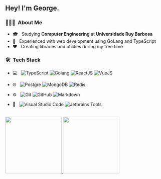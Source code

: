 
<h2> Hey! I'm George.</h2>

<h3> 👨🏻‍💻 &nbsp;About Me </h3>

- 🎓 &nbsp; Studying <b>Computer Engineering</b> at  <b>Universidade Ruy Barbosa</b>
- 🌱 &nbsp; Experienced with web development using GoLang and TypeScript
- ❤️ &nbsp; Creating libraries and utilities during my free time

<h3> 🛠 &nbsp;Tech Stack</h3>

- 💻 &nbsp;
    ![TypeScript](https://img.shields.io/badge/-Typescript-333333?style=flat-square&logo=typescript) ![Golang](https://img.shields.io/badge/-Golang-333333?style=flat-square&logo=go&logoColor=00599C) ![ReactJS](https://img.shields.io/badge/-ReactsJS-333333?style=flat-square&logo=react)
![VueJS](https://img.shields.io/badge/-VueJS-333333?style=flat-square&logo=vue.js)
- 🌐 &nbsp; ![Postgre](https://img.shields.io/badge/-PostgreSQL-333333?style=flat-square&logo=postgresql&logoColor=00599C) ![MongoDB](https://img.shields.io/badge/-MongoDB-333333?style=flat-square&logo=mongodb&logoColor=00599C) ![Redis](https://img.shields.io/badge/-Redis-333333?style=flat-square&logo=redis&logoColor=00599C)
- ⚙️ &nbsp;
  ![Git](https://img.shields.io/badge/-Git-333333?style=flat-square&logo=git) ![GitHub](https://img.shields.io/badge/-GitHub-333333?style=flat-square&logo=github) ![Markdown](https://img.shields.io/badge/-Unix%20Systems-333333?style=flat-square&logo=linux)

- 🔧 &nbsp; ![Visual Studio Code](https://img.shields.io/badge/-Visual%20Studio%20Code-333333?style=flat-square&logo=visual-studio-code&logoColor=007ACC) ![Jetbrains Tools](https://img.shields.io/badge/-Jetbrains%20Tools-333333?style=flat-square&logo=jetbrains)

<br/>

<a href="https://github.com/myur4">
  <img height="180em" src="https://github-readme-stats.vercel.app/api?username=myur4&theme=jolly&show_icons=true" />
  <img height="180em" src="https://github-readme-stats.vercel.app/api/top-langs/?username=myur4&theme=jolly&layout=compact" />
</a>

<br/>

